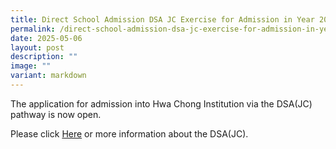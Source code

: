 ```yaml
---
title: Direct School Admission DSA JC Exercise for Admission in Year 2026
permalink: /direct-school-admission-dsa-jc-exercise-for-admission-in-year-2026/
date: 2025-05-06
layout: post
description: ""
image: ""
variant: markdown
---
```

<p>

The application for admission into Hwa Chong Institution via the DSA(JC)&nbsp; pathway is now open.

Please click [Here](https://www.hci.edu.sg/college/admission-path/) or more information about the DSA(JC).

</p>